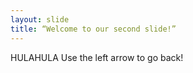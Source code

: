 ```yaml
---
layout: slide
title: “Welcome to our second slide!”
---
```

HULAHULA
Use the left arrow to go back!
